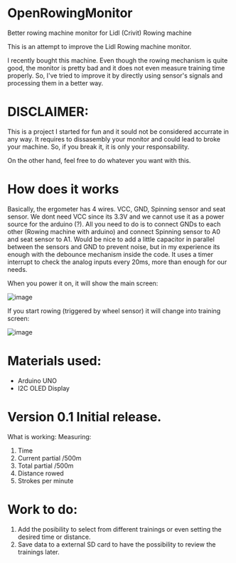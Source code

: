 # OpenRowingMonitor
Better rowing machine monitor for Lidl (Crivit) Rowing machine

This is an attempt to improve the Lidl Rowing machine monitor. 

I recently bought this machine. Even though the rowing mechanism is quite good, the monitor is pretty bad and it does not even measure training time properly.
So, I've tried to improve it by directly using sensor's signals and processing them in a better way.

# DISCLAIMER: 

This is a project I started for fun and it sould not be considered accurrate in any way. It requires to dissasembly your monitor and could lead to broke your machine. 
So, if you break it, it is only your responsability. 

On the other hand, feel free to do whatever you want with this. 

# How does it works

Basically, the ergometer has 4 wires. VCC, GND, Spinning sensor and seat sensor. We dont need VCC since its 3.3V and we cannot use it as a power source for the arduino (?). All you need to do is to connect GNDs to each other (Rowing machine with arduino) and connect Spinning sensor to A0 and seat sensor to A1. Would be nice to add a little capacitor in parallel between the sensors and GND to prevent noise, but in my experience its enough with the debounce mechanism inside the code. It uses a timer interrupt to check the analog inputs every 20ms, more than enough for our needs.

When you power it on, it will show the main screen:

![image](https://user-images.githubusercontent.com/65807194/129487906-eb1df45e-8502-4836-8924-c8bddca48a47.png)

If you start rowing (triggered by wheel sensor) it will change into training screen:

![image](https://user-images.githubusercontent.com/65807194/129487998-bcbe2150-66ec-42d3-a2d2-798ba0e578fc.png)


# Materials used:
- Arduino UNO
- I2C OLED Display

# Version 0.1 Initial release.

What is working:
Measuring:
1. Time
2. Current partial /500m
3. Total partial /500m
4. Distance rowed
5. Strokes per minute

# Work to do:
1. Add the posibility to select from different trainings or even setting the desired time or distance.
2. Save data to a external SD card to have the possibility to review the trainings later.

